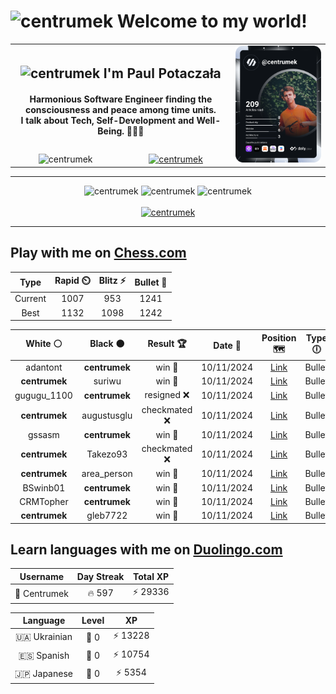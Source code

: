 <h1>
  <img
    src="https://emojis.slackmojis.com/emojis/images/1531849430/4246/blob-sunglasses.gif"
    width="30"
    alt="centrumek"
  />
  Welcome to my world!
</h1>

<table>
  <tbody>
    <tr>
      <td align="center" width="70%" colspan="2">
        <h2>
          <img
            src="https://raw.githubusercontent.com/MartinHeinz/MartinHeinz/master/wave.gif"
            width="30px"
            alt="centrumek"
          />
          I'm Paul Potaczała
        </h2>
        <h4>
          Harmonious Software Engineer finding the consciousness and peace among time units.
          <br/>
          I talk about Tech, Self-Development and Well-Being. 🌿🧘🚀
        </h4>
      </td>
      <td width="30%" rowspan="2">
        <a href="https://app.daily.dev/centrumek">
          <img
            src="./devcard.svg"
            alt="centrumek"
          />
        </a>
      </td>
    </tr>
    <tr align="center">
      <td>
        <img
          src="https://komarev.com/ghpvc/?username=centrumek&label=visitors&color=0e75b6&style=flat"
          alt="centrumek"
        >
      </td>
      <td>
        <a href="https://stackoverflow.com/users/14496012/centrumek">
          <img
            src="https://stackoverflow.com/users/flair/14496012.png?theme=dark"
            alt="centrumek"
          >
        </a>
      </td>
    </tr>
  </tbody>
</table>

---
<div align="center">
  <img 
    src="https://github-readme-stats.vercel.app/api?username=centrumek&show_icons=true&count_private=true&theme=dark&hide_border=true&hide=issues,contribs&bg_color=00000000"
    alt="centrumek"
  />
  <img
    src="https://github-readme-stats.vercel.app/api/top-langs/?username=centrumek&layout=compact&hide_border=true&theme=dark&bg_color=00000000&langs_count=6&exclude_repo=air-statistic-app"
    alt="centrumek"
  />
  <img 
    src="https://github-readme-streak-stats.herokuapp.com?user=centrumek&theme=dark&hide_border=true&background=FFFFFF00"
    alt="centrumek"
  />
  <br/>
  <br/>
  <a href="https://www.buymeacoffee.com/centrumek">
    <img
      src="https://cdn.buymeacoffee.com/buttons/v2/default-orange.png"
      height="50"
      width="210"
      alt="centrumek"
    />
  </a>
</div>

---

## Play with me on [Chess.com](https://www.chess.com/member/centrumek)

<div align="center">
<!--START_SECTION:chessStats-->
<!-- Automatically generated with https://github.com/Balastrong/chess-stats-action -->

| Type | Rapid ⏲️ | Blitz ⚡ | Bullet 🔫 |
|:---:|:---:|:---:|:---:|
| Current | 1007 | 953 | 1241 |
| Best | 1132 | 1098 | 1242 |

| White ⚪ | Black ⚫ | Result 🏆 | Date 📅 | Position 🗺️ | Type 🕕 |
|:---:|:---:|:---:|:---:|:---:|:---:|
| adantont | **centrumek** | win 🥇 | 10/11/2024 | <a href="http://www.ee.unb.ca/cgi-bin/tervo/fen.pl?select=8/8/6k1/4K3/4Pp1p/5r2/8/8 w - -">Link</a> | Bullet |
| **centrumek** | suriwu | win 🥇 | 10/11/2024 | <a href="http://www.ee.unb.ca/cgi-bin/tervo/fen.pl?select=Q7/1Q6/8/8/k6K/8/8/8 b - -">Link</a> | Bullet |
| gugugu_1100 | **centrumek** | resigned ❌ | 10/11/2024 | <a href="http://www.ee.unb.ca/cgi-bin/tervo/fen.pl?select=r1b5/pp1kq3/n1p1pp2/3p3Q/7P/4P2N/PPPP1P2/RNB1KB1R b KQ -">Link</a> | Bullet |
| **centrumek** | augustusglu | checkmated ❌ | 10/11/2024 | <a href="http://www.ee.unb.ca/cgi-bin/tervo/fen.pl?select=2kr4/ppp2p2/1b6/1P2pp2/2R1P2P/3P1Pr1/4B2R/5Kq1 w - -">Link</a> | Bullet |
| gssasm | **centrumek** | win 🥇 | 10/11/2024 | <a href="http://www.ee.unb.ca/cgi-bin/tervo/fen.pl?select=r1b5/pp5Q/2p1p3/4kp2/2P4p/1P2P2P/P3KP2/8 w - -">Link</a> | Bullet |
| **centrumek** | Takezo93 | checkmated ❌ | 10/11/2024 | <a href="http://www.ee.unb.ca/cgi-bin/tervo/fen.pl?select=1r4k1/p4p1p/q5pQ/Kbp3B1/1P1p3P/8/P1P1rPP1/R2R4 w - -">Link</a> | Bullet |
| **centrumek** | area_person | win 🥇 | 10/11/2024 | <a href="http://www.ee.unb.ca/cgi-bin/tervo/fen.pl?select=2R5/3P2pk/5p2/8/7p/B5P1/8/6K1 b - -">Link</a> | Bullet |
| BSwinb01 | **centrumek** | win 🥇 | 10/11/2024 | <a href="http://www.ee.unb.ca/cgi-bin/tervo/fen.pl?select=8/7k/7P/8/1p6/3rB1K1/1P6/5q2 w - -">Link</a> | Bullet |
| CRMTopher | **centrumek** | win 🥇 | 10/11/2024 | <a href="http://www.ee.unb.ca/cgi-bin/tervo/fen.pl?select=rn1q1bnr/pp2pk1p/2p3p1/3b1p2/3PN3/3B4/PPP2PPP/R1BQ1RK1 w - -">Link</a> | Bullet |
| **centrumek** | gleb7722 | win 🥇 | 10/11/2024 | <a href="http://www.ee.unb.ca/cgi-bin/tervo/fen.pl?select=r1b3k1/pp1r1ppp/4p3/1P2Q3/P1p1PP2/2N3P1/7P/R3K1NR b KQ -">Link</a> | Bullet |

<!--END_SECTION:chessStats-->
</div>

## Learn languages with me on [Duolingo.com](https://www.duolingo.com/profile/Centrumek)

<div align="center">
<!--START_SECTION:duolingoStats-->
<!-- Automatically generated with https://github.com/centrumek/duolingo-readme-stats-->

| Username | Day Streak | Total XP |
|:---:|:---:|:---:|
| 👤 Centrumek | 🔥 597 | ⚡ 29336 |

| Language | Level | XP |
|:---:|:---:|:---:|
| 🇺🇦 Ukrainian | 👑 0 | ⚡ 13228 |
| 🇪🇸 Spanish | 👑 0 | ⚡ 10754 |
| 🇯🇵 Japanese | 👑 0 | ⚡ 5354 |

<!--END_SECTION:duolingoStats-->
</div>
<!--
**centrumek/centrumek** is a ✨ _special_ ✨ repository because its `README.md` (this file) appears on your GitHub profile.

Here are some ideas to get you started:

- 🔭 I’m currently working on ...
- 🌱 I’m currently learning ...
- 👯 I’m looking to collaborate on ...
- 🤔 I’m looking for help with ...
- 💬 Ask me about ...
- 📫 How to reach me: ...
- 😄 Pronouns: ...
- ⚡ Fun fact: ...
-->
